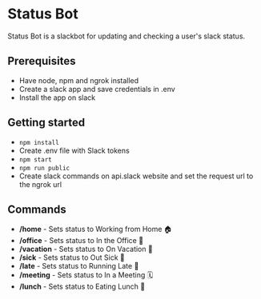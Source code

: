 # Status Bot
Status Bot is a slackbot for updating and checking a user's slack status.

## Prerequisites
- Have node, npm and ngrok installed
- Create a slack app and save credentials in .env
- Install the app on slack

## Getting started  
 - `npm install`
 - Create .env file with Slack tokens
 - `npm start`
 - `npm run public`
 - Create slack commands on api.slack website and set the request url to the ngrok url

## Commands
- **/home** - Sets status to Working from Home 🏠 
- **/office** - Sets status to In the Office 🏢
- **/vacation** - Sets status to On Vacation 🌴
- **/sick** - Sets status to Out Sick 🤒
- **/late** - Sets status to Running Late 🏃
- **/meeting** - Sets status to In a Meeting 🗓️
- **/lunch** - Sets status to Eating Lunch 🍕

